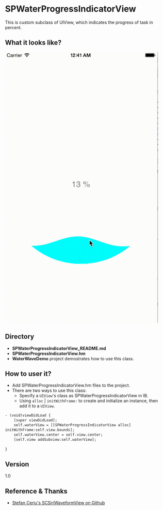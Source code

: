 # SPWaterProgressIndicatorView
This is custom subclass of UIView, which indicates the progress of task in percent.

## What it looks like?
![Presentation](https://raw.githubusercontent.com/286s/Custom-View-and-Control/master/SPWaterProgressIndicatorView/3.gif)
## Directory
- **SPWaterProgressIndicatorView_README.md**
- **SPWaterProgressIndicatorView.hm**
- **WaterWaveDemo** project demostrates how to use this class.

## How to user it?
- Add SPWaterProgressIndicatorView.hm files to the project.
- There are two ways to use this class:
  - Specify a `UIView`'s class as SPWaterProgressIndicatorView in IB.
  - Using `alloc` | `initWithFrame:` to create and initialize an instance, then add it to a `UIView`.

```
- (void)viewDidLoad {
    [super viewDidLoad];
    self.waterView = [[SPWaterProgressIndicatorView alloc] initWithFrame:self.view.bounds];
    self.waterView.center = self.view.center;
    [self.view addSubview:self.waterView];
    
}
```

## Version
1.0

## Reference & Thanks
- [Stefan Ceriu's SCSiriWaveformView on Github](https://github.com/stefanceriu/SCSiriWaveformView)
